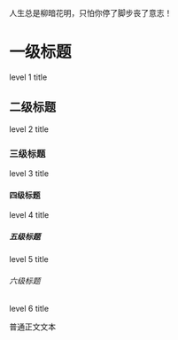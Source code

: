 人生总是柳暗花明，只怕你停了脚步丧了意志！

# 一级标题
level 1 title

## 二级标题
level 2 title

### 三级标题
level 3 title

#### 四级标题
level 4 title

##### 五级标题
level 5 title

###### 六级标题
level 6 title

普通正文文本
